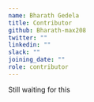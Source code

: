 ```yaml
---
name: Bharath Gedela 
title: Contributor
github: Bharath-max208
twitter: ""
linkedin: ""
slack: ""
joining_date: ""
role: contributor
---
```


Still waiting for this
